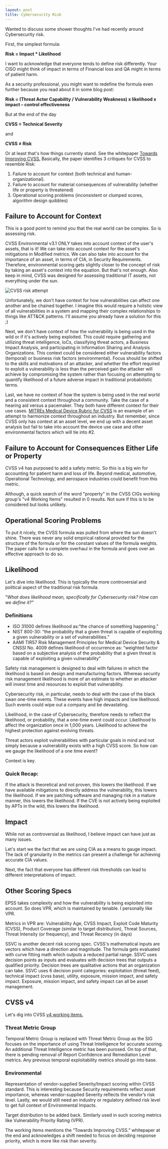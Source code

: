 ```yaml
---
layout: post
title: Cybersecurity Risk
---
```


Wanted to discuss some shower thoughts I've had recently around Cybersecurity risk.

First, the simplest formula:

**Risk = Impact \* Likelihood**

I want to acknowledge that everyone tends to define risk differently. Your CISO might think of impact in terms of Financial loss and QA might in terms of patient harm. 

As a security professional, you might want to redefine the formula even further because you read about it in some blog post:

**Risk = (Threat Actor Capability / Vulnerability Weakness) x likelihood x impact – control effectiveness**

But at the end of the day

**CVSS = Technical Severity**

and

**CVSS ≠ Risk**

Or at least that's how things currently stand. See the whitepaper <a href="https://resources.sei.cmu.edu/asset_files/WhitePaper/2018_019_001_538372.pdf">Towards Improving CVSS.</a> Basically, the paper identifies 3 critiques for CVSS to resemble Risk: 
1. Failure to account for context (both technical and human-organizational). 
2. Failure to account for material consequences of vulnerability (whether life or property is threatened) 
3. Operational scoring problems (inconsistent or clumped scores, algorithm design quibbles)

## Failure to Account for Context

This is a good point to remind you that the real world can be complex. So is assessing risk.

CVSS Environmental v3.1 ONLY takes into account context of the user&#39;s assets, that is it! We can take into account context for the asset&#39;s mitigations in Modified metrics. We can also take into account for the importance of an asset, in terms of CIA, in Security Requirements. Therefore, environmental scoring gets slightly closer to the concept of risk by taking an asset&#39;s context into the equation. But that's not enough. Also keep in mind, CVSS was designed for assessing traditional IT assets, not everything under the sun. 

![CVSS risk attempt](/public/cvss-risk.PNG "CVSS risk attempt")

Unfortunately, we don&#39;t have context for how vulnerabilities can affect one another and be chained together. I imagine this would require a holistic view of all vulnerabilities in a system and mapping their complex relationships to things like ATT&CK patterns. I'll assume you already have a solution for this ;)

Next, we don&#39;t have context of how the vulnerability is being used in the wild or if it&#39;s actively being exploited. This could require gathering and utilizing threat intelligence, IoCs, classifying threat actors, a Business Impact Analysis, and participating in Information Sharing and Analysis Organizations. This context could be considered either vulnerability factors (temporal) or business risk factors (environmental). Focus should be shifted to the skills and motivations of an attacker, and whether the effort required to exploit a vulnerability is less than the perceived gain the attacker will achieve by compromising the system rather than focusing on attempting to quantify likelihood of a future adverse impact in traditional probabilistic terms.

Last, we have no context of how the system is being used in the real world and a consistent context throughout a community. Take the case of a hearing aid versus a pacemaker. They both have different context for their use cases. <a href="https://www.mitre.org/sites/default/files/publications/pr-18-2208-rubric-for-applying-cvss-to-medical-devices.pdf">MITREs Medical Device Rubric for CVSS</a> is an example of an attempt to harmonize context throughout an industry. But remember, since CVSS only has context at an asset level, we end up with a decent asset analysis but fail to take into account the device use case and other environmental factors which will tie into #2.

## Failure to Account for Consequences Either Life or Property

CVSS v4 has purposed to add a safety metric. So this is a big win for accounting for patient harm and loss of life. Beyond medical, automotive, Operational Technology, and aerospace industries could benefit from this metric.

Although, a quick search of the word "property" in the CVSS CIGs working group's "v4 Working Items" resulted in 0 results. Not sure if this is to be considered but looks unlikely.

## Operational Scoring Problems

To put it nicely, the CVSS formula was pulled from where the sun doesn&#39;t shine. There was never any solid empirical rational provided for the structure of the formula or for the constant values of the formula weights. The paper calls for a complete overhaul in the formula and goes over an effective approach to do so. 


## Likelihood

Let&#39;s dive into likelihood. This is typically the more controversial and political aspect of the traditional risk formula.

&quot;_What does likelihood mean, specifically for Cybersecurity risk? How can we define it?&quot;_

### Definitions
- ISO 31000 defines likelihood as:“the chance of something happening.”
- NIST 800-30: “the probability that a given threat is capable of exploiting a given vulnerability or a set of vulnerabilities.”
- AAMI TIR57 Risk Management Principles for Medical Device Security & CNSSI No. 4009 defines likelihood of occurrence as: “weighted factor based on a subjective analysis of the probability that a given threat is capable of exploiting a given vulnerability”


Safety risk management is designed to deal with failures in which the likelihood is based on design and manufacturing factors. Whereas security risk management likelihood is more of an estimate to whether an attacker will invest time and resources to exploit that vulnerability.

Cybersecurity risk, in particular, needs to deal with the case of the black swan one-time events. These events have high impacts and low likelihood. Such events could wipe out a company and be devastating.

Likelihood, in the case of Cybersecurity, therefore needs to reflect the likelihood, or probability, that a one-time event could occur. Likelihood to affect the organization once in 1,000 years. Likelihood to achieve the highest protection against evolving threats.

Threat actors exploit vulnerabilities with particular goals in mind and not simply because a vulnerability exists with a high CVSS score. So how can we gauge the likelihood of a one time event?

Context is key.

### Quick Recap:

If the attack is theoretical and not proven, this lowers the likelihood. If we have available mitigations to directly address the vulnerability, this lowers the likelihood. If we are patching software and managing risk in a mature manner, this lowers the likelihood. If the CVE is not actively being exploited by APTs in the wild, this lowers the likelihood.

## Impact

While not as controversial as likelihood, I believe impact can have just as many issues. 

Let's start we the fact that we are using CIA as a means to gauge impact. The lack of granularity in the metrics can present a challenge for achieving accurate CIA values.

Next, the fact that everyone has different risk thresholds can lead to different interpretations of impact.

## Other Scoring Specs

EPSS takes complexity and how the vulnerability is being exploited into account. So does VPR, which is maintained by tenable. I personally like VPR.

Metrics in VPR are: Vulnerability Age, CVSS Impact, Exploit Code Maturity (CVSS), Product Coverage (similar to target distribution), Threat Sources, Threat Intensity (or frequency), and Threat Recency (in days)

SSVC is another decent risk scoring spec. CVSS's mathematical inputs are vectors which have a direction and magnitude. The formula gets evaluated with curve fitting math which outputs a reduced partial range. SSVC uses decision points as inputs and evaluates with decision trees that outputs a qualified priority. Decision trees are qualitative actions that an organization can take. SSVC uses 6 decision point categories: exploitation (threat feed), technical impact (cvss base), utility, exposure, mission impact, and safety impact. Exposure, mission impact, and safety impact can all be asset management.

## CVSS v4

Let's dig into CVSS <a href="https://docs.google.com/document/d/1qmmk9TQulW9d1cuipu_ziXDX0pUswbZ1WSQyynHbvKU/edit">v4 working items.</a>


### Threat Metric Group
Temporal Metric Group is replaced with Threat Metric Group as the SIG focuses on the importance of using Threat Intelligence for accurate scoring. An additional Threat Intelligence metric has been purosed. On top of that, there is pending removal of Report Confidence and Remediation Level metrics. Any previous temporal exploitability metrics should go into base.


### Environmental
Representation of vendor-supplied Severity/Impact scoring within CVSS standard. This is interesting because Security requirements reflect asset importance, whereas vendor-supplied Severity reflects the vendor’s risk level. Lastly, we would still need an industry or regulatory defined risk level to get full context of Environmental Impacts.

Target distribution to be added back. Similarly used in such scoring metrics like Vulnerability Priority Rating (VPR).



The working items mentions the “Towards Improving CVSS.” whitepaper at the end and acknowledges a shift needed to focus on deciding response priority, which is more like risk than severity.



